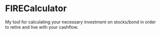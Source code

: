 # FIRECalculator

My tool for calculating your necessary investment on stocks/bond in order to retire and live with your cashflow.
